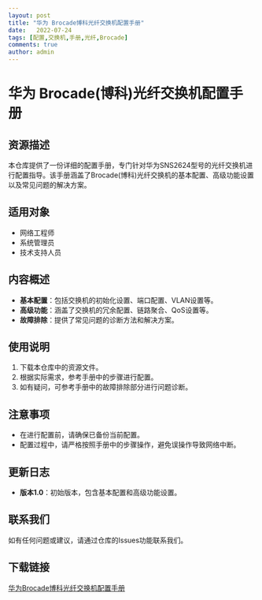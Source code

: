 ```yaml
---
layout: post
title: "华为 Brocade博科光纤交换机配置手册"
date:   2022-07-24
tags: [配置,交换机,手册,光纤,Brocade]
comments: true
author: admin
---
```

# 华为 Brocade(博科)光纤交换机配置手册

## 资源描述
本仓库提供了一份详细的配置手册，专门针对华为SNS2624型号的光纤交换机进行配置指导。该手册涵盖了Brocade(博科)光纤交换机的基本配置、高级功能设置以及常见问题的解决方案。

## 适用对象
- 网络工程师
- 系统管理员
- 技术支持人员

## 内容概述
- **基本配置**：包括交换机的初始化设置、端口配置、VLAN设置等。
- **高级功能**：涵盖了交换机的冗余配置、链路聚合、QoS设置等。
- **故障排除**：提供了常见问题的诊断方法和解决方案。

## 使用说明
1. 下载本仓库中的资源文件。
2. 根据实际需求，参考手册中的步骤进行配置。
3. 如有疑问，可参考手册中的故障排除部分进行问题诊断。

## 注意事项
- 在进行配置前，请确保已备份当前配置。
- 配置过程中，请严格按照手册中的步骤操作，避免误操作导致网络中断。

## 更新日志
- **版本1.0**：初始版本，包含基本配置和高级功能设置。

## 联系我们
如有任何问题或建议，请通过仓库的Issues功能联系我们。

## 下载链接

[华为Brocade博科光纤交换机配置手册](https://pan.quark.cn/s/bcec2c6a7323)